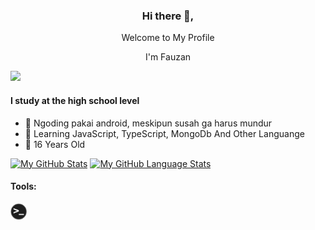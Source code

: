 <div align="center">
<h3>Hi there 👋,</h3>
<p>Welcome to My Profile</p>
<p> I'm Fauzan </p>
</div>


![](https://img.shields.io/badge/Fauzan-Huskar-informational?style=flat&logo=<LOGO_NAME>&logoColor=white&color=2bbc8a)



#### I study at the high school level
- 🔭 Ngoding pakai android, meskipun susah ga harus mundur
- 🌱 Learning JavaScript, TypeScript, MongoDb And Other Languange
- 👯 16 Years Old


[![My GitHub Stats](https://github-readme-stats.vercel.app/api/?username=Fau-Zan&count_private=true&theme=tokyonight&showicons=true)]()
[![My GitHub Language Stats](https://github-readme-stats.vercel.app/api/top-langs/?username=Fau-Zan&langs_count=5&theme=tokyonight)]()

#### Tools:
<img align="left" alt="Terminal" width="26px" src="https://raw.githubusercontent.com/github/explore/80688e429a7d4ef2fca1e82350fe8e3517d3494d/topics/terminal/terminal.png" />


